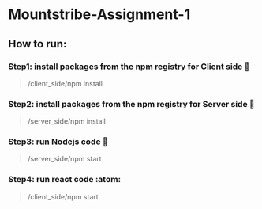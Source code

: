 # Mountstribe-Assignment-1
## How to run:
### Step1: install packages from the npm registry for Client side :mushroom:
> /client_side/npm install
### Step2: install packages from the npm registry for Server side :lady_beetle:
> /server_side/npm install
### Step3: run Nodejs code :rocket:
> /server_side/npm start
### Step4: run react code :atom:
> /client_side/npm start